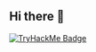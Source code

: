 ## Hi there 👋

[<img src="https://tryhackme-badges.s3.amazonaws.com/B4HAA7.png" alt="TryHackMe Badge" />](https://tryhackme.com/p/B4HAA7)



<!--
**88BahaaAdel88/88BahaaAdel88** is a ✨ _special_ ✨ repository because its `README.md` (this file) appears on your GitHub profile.

Here are some ideas to get you started:

- 🔭 I’m currently working on ...
- 🌱 I’m currently learning ...
- 👯 I’m looking to collaborate on ...
- 🤔 I’m looking for help with ...
- 💬 Ask me about ...
- 📫 How to reach me: ...
- 😄 Pronouns: ...
- ⚡ Fun fact: ...
-->
